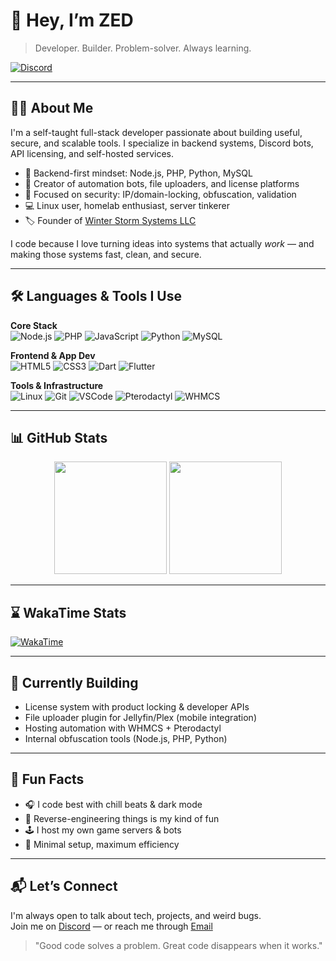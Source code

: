 # 👋 Hey, I’m ZED

> Developer. Builder. Problem-solver. Always learning.

[![Discord](https://img.shields.io/badge/Discord-%235865F2?style=flat&logo=discord&logoColor=white)](https://discord.gg/Qm8N7vC4U8)

---

## 👨‍💻 About Me

I'm a self-taught full-stack developer passionate about building useful, secure, and scalable tools. I specialize in backend systems, Discord bots, API licensing, and self-hosted services.  

- 🧠 Backend-first mindset: Node.js, PHP, Python, MySQL  
- 🤖 Creator of automation bots, file uploaders, and license platforms  
- 🔐 Focused on security: IP/domain-locking, obfuscation, validation  
- 💻 Linux user, homelab enthusiast, server tinkerer  
- 🏷️ Founder of [Winter Storm Systems LLC](https://winterstormsystems.com)

I code because I love turning ideas into systems that actually *work* — and making those systems fast, clean, and secure.

---

## 🛠️ Languages & Tools I Use

**Core Stack**  
![Node.js](https://img.shields.io/badge/Node.js-339933?style=flat&logo=node.js&logoColor=white)
![PHP](https://img.shields.io/badge/PHP-777BB4?style=flat&logo=php&logoColor=white)
![JavaScript](https://img.shields.io/badge/JavaScript-F7DF1E?style=flat&logo=javascript&logoColor=black)
![Python](https://img.shields.io/badge/Python-3776AB?style=flat&logo=python&logoColor=white)
![MySQL](https://img.shields.io/badge/MySQL-4479A1?style=flat&logo=mysql&logoColor=white)

**Frontend & App Dev**  
![HTML5](https://img.shields.io/badge/HTML5-E34F26?style=flat&logo=html5&logoColor=white)
![CSS3](https://img.shields.io/badge/CSS3-1572B6?style=flat&logo=css3&logoColor=white)
![Dart](https://img.shields.io/badge/Dart-0175C2?style=flat&logo=dart&logoColor=white)
![Flutter](https://img.shields.io/badge/Flutter-02569B?style=flat&logo=flutter&logoColor=white)

**Tools & Infrastructure**  
![Linux](https://img.shields.io/badge/Linux-FCC624?style=flat&logo=linux&logoColor=black)
![Git](https://img.shields.io/badge/Git-F05032?style=flat&logo=git&logoColor=white)
![VSCode](https://img.shields.io/badge/VS%20Code-007ACC?style=flat&logo=visual-studio-code&logoColor=white)
![Pterodactyl](https://img.shields.io/badge/Pterodactyl-181717?style=flat&logo=pterodactyl&logoColor=white)
![WHMCS](https://img.shields.io/badge/WHMCS-6283D1?style=flat&logo=whmcs&logoColor=white)

---

## 📊 GitHub Stats

<p align="center">
  <img src="https://github-readme-stats.vercel.app/api?username=zedofficial&show_icons=true&theme=tokyonight&hide_border=true" height="180px"/>
  <img src="https://github-readme-stats.vercel.app/api/top-langs/?username=zedofficial&layout=compact&theme=tokyonight&hide_border=true" height="180px"/>
</p>

---

## ⌛ WakaTime Stats

[![WakaTime](https://github-readme-stats.vercel.app/api/wakatime?username=zedofficial&theme=tokyonight&layout=compact&hide_border=true)](https://wakatime.com/@zedofficial)

---

## 🧠 Currently Building

- License system with product locking & developer APIs  
- File uploader plugin for Jellyfin/Plex (mobile integration)  
- Hosting automation with WHMCS + Pterodactyl  
- Internal obfuscation tools (Node.js, PHP, Python)  

---

## 🎯 Fun Facts

- 🎧 I code best with chill beats & dark mode  
- 🧩 Reverse-engineering things is my kind of fun  
- 🕹️ I host my own game servers & bots  
- 🧃 Minimal setup, maximum efficiency  

---

## 📬 Let’s Connect

I'm always open to talk about tech, projects, and weird bugs.  
Join me on [Discord](https://discord.gg/Qm8N7vC4U8) — or reach me through [Email](mailto:zedofficialdeveloper@proton.me)

> "Good code solves a problem. Great code disappears when it works."
